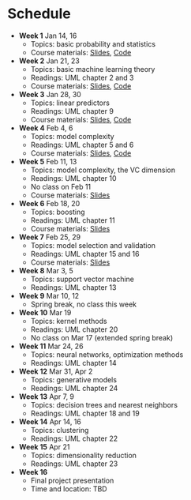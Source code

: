 # Schedule

- **Week 1** Jan 14, 16
	- Topics: basic probability and statistics
	- Course materials: [Slides](slides/lecture-01.pdf), [Code](https://colab.research.google.com/github/jiyfeng/uva-ml-course/blob/master/code/lecture-01.ipynb)
- **Week 2** Jan 21, 23
	- Topics: basic machine learning theory
	- Readings: UML chapter 2 and 3
	- Course materials: [Slides](slides/lecture-02.pdf), [Code](https://colab.research.google.com/github/jiyfeng/uva-ml-course/blob/master/code/lecture-02.ipynb)
- **Week 3** Jan 28, 30
	- Topics: linear predictors
	- Readings: UML chapter 9
	- Course materials: [Slides](slides/lecture-03.pdf), [Code](https://colab.research.google.com/github/jiyfeng/uva-ml-course/blob/master/code/lecture-03.ipynb)
- **Week 4** Feb 4, 6
	- Topics: model complexity
	- Readings: UML chapter 5 and 6
	- Course materials: [Slides](slides/lecture-04.pdf), [Code](https://colab.research.google.com/github/jiyfeng/uva-ml-course/blob/master/code/lecture-04.ipynb)
- **Week 5** Feb 11, 13
	- Topics: model complexity, the VC dimension
	- Readings: UML chapter 10
	- No class on Feb 11
	- Course materials: [Slides](slides/lecture-05.pdf)
- **Week 6** Feb 18, 20
	- Topics: boosting 
	- Readings: UML chapter 11
	- Course materials: [Slides](slides/lecture-06.pdf)
- **Week 7** Feb 25, 29
	- Topics: model selection and validation
	- Readings: UML chapter 15 and 16
	- Course materials: [Slides](slides/lecture-07.pdf)
- **Week 8** Mar 3, 5
	- Topics: support vector machine 
	- Readings: UML chapter 13
- **Week 9** Mar 10, 12 
	- Spring break, no class this week
- **Week 10** Mar 19
	- Topics: kernel methods
	- Readings: UML chapter 20
	- No class on Mar 17 (extended spring break)
- **Week 11** Mar 24, 26
	- Topics: neural networks, optimization methods
	- Readings: UML chapter 14
- **Week 12** Mar 31, Apr 2
	- Topics: generative models
	- Readings: UML chapter 24
- **Week 13** Apr 7, 9
	- Topics: decision trees and nearest neighbors
	- Readings: UML chapter 18 and 19
- **Week 14** Apr 14, 16
	- Topics: clustering
	- Readings: UML chapter 22
- **Week 15** Apr 21
	- Topics: dimensionality reduction 
	- Readings: UML chapter 23
- **Week 16**
	- Final project presentation
	- Time and location: TBD
